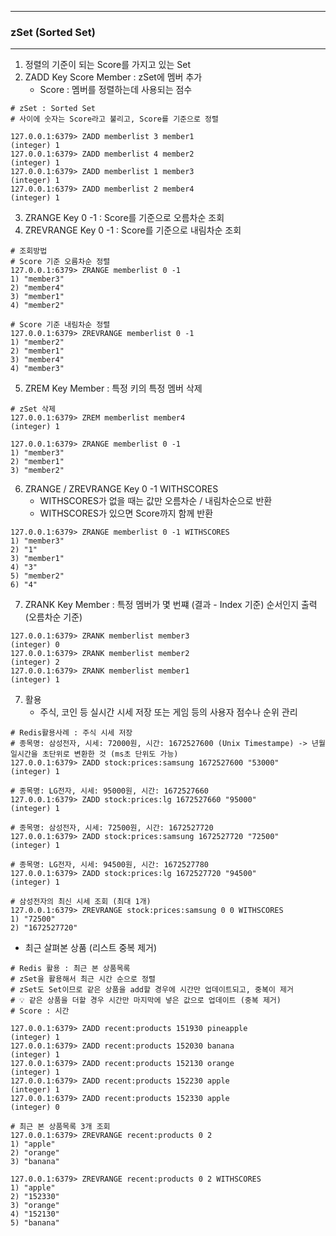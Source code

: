 -----
### zSet (Sorted Set)
-----
1. 정렬의 기준이 되는 Score를 가지고 있는 Set
2. ZADD Key Score Member : zSet에 멤버 추가
   - Score : 멤버를 정렬하는데 사용되는 점수
```
# zSet : Sorted Set
# 사이에 숫자는 Score라고 불리고, Score를 기준으로 정렬

127.0.0.1:6379> ZADD memberlist 3 member1
(integer) 1
127.0.0.1:6379> ZADD memberlist 4 member2
(integer) 1
127.0.0.1:6379> ZADD memberlist 1 member3
(integer) 1
127.0.0.1:6379> ZADD memberlist 2 member4
(integer) 1
```

3. ZRANGE Key 0 -1 : Score를 기준으로 오름차순 조회
4. ZREVRANGE Key 0 -1 : Score를 기준으로 내림차순 조회
```
# 조회방법
# Score 기준 오름차순 정렬
127.0.0.1:6379> ZRANGE memberlist 0 -1
1) "member3"
2) "member4"
3) "member1"
4) "member2"

# Score 기준 내림차순 정렬
127.0.0.1:6379> ZREVRANGE memberlist 0 -1
1) "member2"
2) "member1"
3) "member4"
4) "member3"
```

5. ZREM Key Member : 특정 키의 특정 멤버 삭제
```
# zSet 삭제
127.0.0.1:6379> ZREM memberlist member4
(integer) 1

127.0.0.1:6379> ZRANGE memberlist 0 -1
1) "member3"
2) "member1"
3) "member2"
```

6. ZRANGE / ZREVRANGE Key 0 -1 WITHSCORES
   - WITHSCORES가 없을 때는 값만 오름차순 / 내림차순으로 반환
   - WITHSCORES가 있으면 Score까지 함께 반환
```
127.0.0.1:6379> ZRANGE memberlist 0 -1 WITHSCORES
1) "member3"
2) "1"
3) "member1"
4) "3"
5) "member2"
6) "4"
```

7. ZRANK Key Member : 특정 멤버가 몇 번쨰 (결과 - Index 기준) 순서인지 출력 (오름차순 기준)
```
127.0.0.1:6379> ZRANK memberlist member3
(integer) 0
127.0.0.1:6379> ZRANK memberlist member2
(integer) 2
127.0.0.1:6379> ZRANK memberlist member1
(integer) 1
```

7. 활용
   - 주식, 코인 등 실시간 시세 저장 또는 게임 등의 사용자 점수나 순위 관리
```
# Redis활용사례 : 주식 시세 저장
# 종목명: 삼성전자, 시세: 72000원, 시간: 1672527600 (Unix Timestampe) -> 년월일시간을 초단위로 변환한 것 (ms초 단위도 가능)
127.0.0.1:6379> ZADD stock:prices:samsung 1672527600 "53000"
(integer) 1

# 종목명: LG전자, 시세: 95000원, 시간: 1672527660
127.0.0.1:6379> ZADD stock:prices:lg 1672527660 "95000"
(integer) 1

# 종목명: 삼성전자, 시세: 72500원, 시간: 1672527720
127.0.0.1:6379> ZADD stock:prices:samsung 1672527720 "72500"
(integer) 1

# 종목명: LG전자, 시세: 94500원, 시간: 1672527780
127.0.0.1:6379> ZADD stock:prices:lg 1672527720 "94500"
(integer) 1

# 삼성전자의 최신 시세 조회 (최대 1개)
127.0.0.1:6379> ZREVRANGE stock:prices:samsung 0 0 WITHSCORES
1) "72500"
2) "1672527720"
```

   - 최근 살펴본 상품 (리스트 중복 제거)
```
# Redis 활용 : 최근 본 상품목록
# zSet을 활용해서 최근 시간 순으로 정렬
# zSet도 Set이므로 같은 상품을 add할 경우에 시간만 업데이트되고, 중복이 제거
# 💡 같은 상품을 더할 경우 시간만 마지막에 넣은 값으로 업데이트 (중복 제거)
# Score : 시간

127.0.0.1:6379> ZADD recent:products 151930 pineapple
(integer) 1
127.0.0.1:6379> ZADD recent:products 152030 banana
(integer) 1
127.0.0.1:6379> ZADD recent:products 152130 orange
(integer) 1
127.0.0.1:6379> ZADD recent:products 152230 apple
(integer) 1
127.0.0.1:6379> ZADD recent:products 152330 apple
(integer) 0

# 최근 본 상품목록 3개 조회
127.0.0.1:6379> ZREVRANGE recent:products 0 2
1) "apple"
2) "orange"
3) "banana"

127.0.0.1:6379> ZREVRANGE recent:products 0 2 WITHSCORES
1) "apple"
2) "152330"
3) "orange"
4) "152130"
5) "banana"
```
